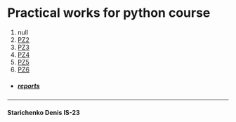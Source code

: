 # Practical works for python course
1. null
2. [PZ2](pz2/main.py)
3. [PZ3](pz3)
4. [PZ4](pz4/main)
5. [PZ5](pz5/main)
6. [PZ6](pz6)


* ##### [reports](/reports)

---

#### Starichenko Denis IS-23        